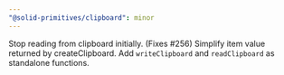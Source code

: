 ```yaml
---
"@solid-primitives/clipboard": minor
---
```


Stop reading from clipboard initially. (Fixes #256)
Simplify item value returned by createClipboard.
Add `writeClipboard` and `readClipboard` as standalone functions.
